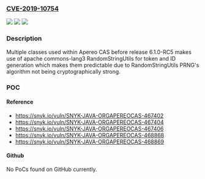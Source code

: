 ### [CVE-2019-10754](https://cve.mitre.org/cgi-bin/cvename.cgi?name=CVE-2019-10754)
![](https://img.shields.io/static/v1?label=Product&message=Apereo%20CAS&color=blue)
![](https://img.shields.io/static/v1?label=Version&message=n%2Fa&color=blue)
![](https://img.shields.io/static/v1?label=Vulnerability&message=Insecure%20Randomness&color=brighgreen)

### Description

Multiple classes used within Apereo CAS before release 6.1.0-RC5 makes use of apache commons-lang3 RandomStringUtils for token and ID generation which makes them predictable due to RandomStringUtils PRNG's algorithm not being cryptographically strong.

### POC

#### Reference
- https://snyk.io/vuln/SNYK-JAVA-ORGAPEREOCAS-467402
- https://snyk.io/vuln/SNYK-JAVA-ORGAPEREOCAS-467404
- https://snyk.io/vuln/SNYK-JAVA-ORGAPEREOCAS-467406
- https://snyk.io/vuln/SNYK-JAVA-ORGAPEREOCAS-468868
- https://snyk.io/vuln/SNYK-JAVA-ORGAPEREOCAS-468869

#### Github
No PoCs found on GitHub currently.

